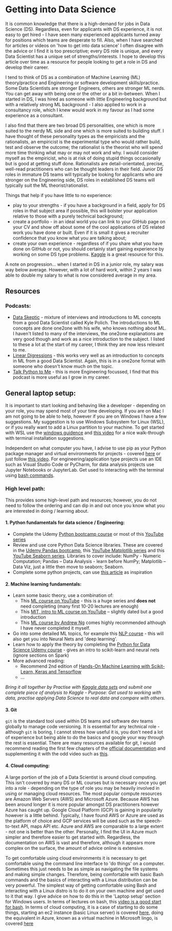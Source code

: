 # Getting into Data Science

It is common knowledge that there is a high-demand for jobs in Data Science (DS). Regardless, even for applicants with DS experience, it is not easy to get hired - I have seen many experienced applicants turned away for positions which teams are desperate to fill. Also, when I have searched for articles or videos on 'how to get into data science' I often disagree with the advice or I find it is too prescriptive; every DS role is unique, and every Data Scientist has a unique set of strengths/interests. I hope to develop this article over time as a resource for people looking to get a role in DS and develop their career.

I tend to think of DS as a combination of Machine Learning (ML) theory/practice and Engineering or software development skills/practice. Some Data Scientists are stronger Engineers, others are stronger ML nerds. You can get away with being one or the other or a bit in-between. When I started in DS, I was hired as someone with little Engineering background but with a relatively strong ML background - I also applied to work in a consultancy role, which I knew would work in my favour as I had some experience as a consultant. 

I also find that there are two broad DS personalities, one which is more suited to the nerdy ML side and one which is more suited to building stuff. I have thought of these personality types as the empiricists and the rationalists, an empiricist is the experimental type who would rather build, test and observe the outcome; the rationalist is the theorist who will spend more time thinking what may or may not work and why. I would consider myself as the empiricist, who is at risk of doing stupid things occasionally but is good at getting stuff done. Rationalists are detail-orientated, precise, well-read practitioners who can be thought leaders in their field. Junior DS roles in immature DS teams will typically be looking for applicants who are stronger on the Engineering side, DS roles in established DS teams will typically suit the ML theorist/rationalist.

Things that help if you have little to no experience:
- play to your strengths - if you have a background in a field, apply for DS roles in that subject area if possible, this will bolster your application relative to those with a purely technical background;
- create a portfolio - in an ideal world you can link to your GitHub page on your CV and show off about some of the cool applications of DS related work you have done or built. Even if it is small it gives a recruiter confidence that you know what you are talking about;
- create your own experience - regardless of if you share what you have done on GitHub or not, you should certainly start gaining experience by working on some DS type problems. [Kaggle](https://www.kaggle.com/) is a great resource for this.

A note on progression... when I started in DS in a junior role, my salary was way below average. However, with a lot of hard work, within 2 years I was able to double my salary to what is now considered average in my area. 

## Resources

### Podcasts:
- [Data Skeptic](https://dataskeptic.com/) - mixture of interviews and introductions to ML concepts from a good Data Scientist called Kyle Polich. The introductions to ML concepts are done one2one with his wife, who knows nothing about ML. I haven't listed to many of the interviews, the one2one explanations are very good though and work as a nice introduction to the subject. I listed to these a lot at the start of my career, I think they are now less relevant to me. 
- [Linear Digressions](http://lineardigressions.com/) - this  works very well as an introduction to concepts in ML from a good Data Scientist. Again, this is in a one2one format with someone who doesn't know much on the topic.
- [Talk Python to Me](https://talkpython.fm/) - this is more Engineering focussed, I find that this podcast is more useful as I grow in my career. 


## General laptop setup:

It is important to start looking and behaving like a developer - depending on your role, you may spend most of your time developing. If you are on Mac I am not going to be able to help, however if you are on Windows I have a few suggestions. My suggestion is to use Windows Subsystem for Linux (WSL), or if you really want to add a Linux partition to your machine. To get started with WSL use the [windows guidence](https://docs.microsoft.com/en-us/windows/wsl/install-win10) and [this video](https://www.youtube.com/watch?v=Cvrqmq9A3tA&t=384s) for a nice walk-through with terminal installation suggestions.  

Independent on what computer you have, I advise to use pip as your Python package manager and virtual environments for projects - covered [here](https://packaging.python.org/guides/installing-using-pip-and-virtual-environments/) or just follow [this video](https://www.youtube.com/watch?v=YYXdXT2l-Gg&list=PL-osiE80TeTt2d9bfVyTiXJA-UTHn6WwU&index=2&t=0s). For engineering/application type projects use an IDE such as Visual Studio Code or PyCharm, for data analysis projects use Jupyter Notebooks or JupyterLab. Get used to interacting with the terminal using [bash commands](https://www.youtube.com/watch?v=oxuRxtrO2Ag). 


### High level path: 

This provides some high-level path and resources; however, you do not need to follow the ordering and can dip in and out once you know what you are interested in doing / learning about. 

#### 1.	Python fundamentals for data science / Engineering:
- Complete the Udemy [Python bootcamp course](https://www.udemy.com/course/complete-python-bootcamp/) or most of this [YouTube series](https://www.youtube.com/playlist?list=PL-osiE80TeTt2d9bfVyTiXJA-UTHn6WwU)
- Review and use core Python Data Science libraries. These are covered in the [Udemy Pandas bootcamp](https://www.udemy.com/course/the-pandas-bootcamp/), this [YouTube Matplotlib series](https://www.youtube.com/playlist?list=PL-osiE80TeTvipOqomVEeZ1HRrcEvtZB_) and this [YouTube Seaborn series](https://www.youtube.com/playlist?list=PLE50-dh6JzC7X8VFX40yoIXnhctF2bR8F). Libraries to cover include: NumPy - Numeric Computation; Pandas – Data Analysis - learn before NumPy; Matplotlib – Data Viz, just a little then move to seaborn; Seaborn.
- Complete some python projects, can use [this article](https://realpython.com/intermediate-python-project-ideas/) as inspiration

#### 2.	Machine learning fundamentals:
- Learn some basic theory, use a combination of:
    - This [ML course on YouTube](https://www.youtube.com/watch?v=yDLKJtOVx5c&list=PLD0F06AA0D2E8FFBA) - this is a huge series and **does not** need completing (many first 10-20 lectures are enough)
    - This [MIT, intro to ML course on YouTube](https://www.youtube.com/playlist?list=PLnvKubj2-I2LhIibS8TOGC42xsD3-liux) – slightly dated but a good introduction
    - This [ML course by Andrew Ng]((https://www.coursera.org/learn/machine-learning?action=enroll&adgroupid=80109820241&adpostion=1t1&campaignid=2070742271&creativeid=369041663186&device=c&devicemodel=&gclid=CjwKCAiAuqHwBRAQEiwAD-zr3W9VKrRzBsD6AEXLSzijyd0QwIl0GNKRqggwGN1mXhR_MRQ2I5PJ8BoC8pAQAvD_BwE&hide_mobile_promo&keyword=machine+learning+mooc&matchtype=b&network=g&utm_content=07-StanfordML-ROW&utm_medium=sem&utm_source=gg)) comes highly recommended although I have never completed it myself.
- Go into some detailed ML topics, for example this [NLP course](https://www.youtube.com/playlist?list=PLoROMvodv4rOhcuXMZkNm7j3fVwBBY42z) - this will also get you into Neural Nets and 'deep learning'.
- Learn how to apply the theory by completing the [Python for Data Science Udemy course](https://www.udemy.com/course/python-for-data-science-and-machine-learning-bootcamp/) - gives an intro to scikit-learn and neural nets (ignore sections on Spark)
- More advanced reading:
    - Recommend 2nd edition of [Hands-On Machine Learning with Scikit-Learn, Keras and Tensorflow](https://www.oreilly.com/library/view/hands-on-machine-learning/9781492032632/)  
    - ...

*Bring it all together by Practise with [Kaggle data sets](https://www.kaggle.com/datasets) and submit one complete piece of analysis to Kaggle - Purpose: Get used to working with data, practise applying Data Science to real data and compare with others.*

#### 3. Git

`git` is the standard tool used within DS teams and software dev teams globally to manage code versioning. It is essential for any technical role -  although `git` is boring, I cannot stress how useful it is, you don't need a lot of experience but being able to do the basics and google your way through the rest is essential. There are many resources available for git, I would recommend reading the first few chapters of the [official documentation](https://git-scm.com/doc) and supplementing it with the odd video such as [this](https://www.youtube.com/watch?v=SWYqp7iY_Tc&t=348s).

#### 4. Cloud computing:

A large portion of the job of a Data Scientist is around cloud computing. This isn't covered by many DS or ML courses but is necessary once you get into a role - depending on the type of role you may be heavily involved in using or managing cloud resources. The most popular compute resources are Amazon Web Servers (AWS) and Microsoft Azure. Because AWS has been around longer it is more popular amongst DS practitioners however Azure has caught up. Google Cloud Platform (GCP) is gaining in popularity however is a little behind. Typically, I have found AWS or Azure are used as the platform of choice and GCP services will be used such as the speech-to-text API, maps API etc. Azure and AWS are comparable to a large extent - not one is better than the other. Personally, I find the UI in Azure much simpler and therefore easier to get started with. Regardless, the documentation on AWS is vast and therefore, although it appears more complex on the surface, the amount of advice online is extensive. 

To get comfortable using cloud environments  it is necessary to get comfortable using the command line interface to 'do things' on a computer. Sometimes this just needs to be as simple as navigating the file systems and making simple changes. Therefore, being comfortable with basic Bash commands and the basics of interacting with a Linux distribution can be very powerful. The simplest way of getting comfortable using Bash and interacting with a Linux distro is to do it on your own machine and get used to it that way. I give advice on how to do this in the 'Laptop setup' section for Windows users. In terms of lectures on bash, this [video is a good start for bash](https://www.youtube.com/watch?v=oxuRxtrO2Ag). In terms of cloud computing, it is a case of starting to do some things, starting an ec2 instance (basic Linux server) is covered [here](https://www.youtube.com/watch?v=Xs0g_ZEv2bw), doing the equivalent in Azure, known as a virtual machine in Microsoft lingo, is covered [here](https://www.youtube.com/watch?v=rOiSRkxtTeU)  
